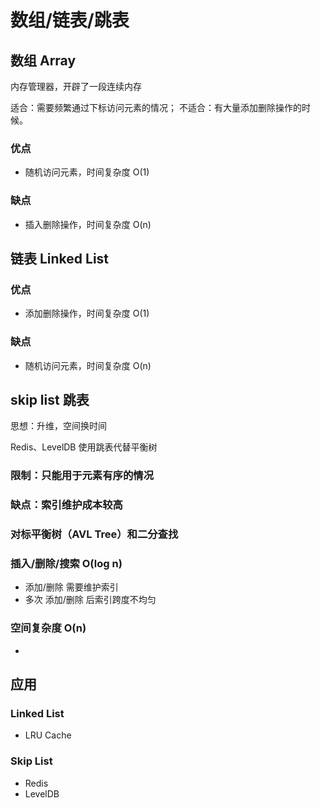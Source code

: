 # 数组/链表/跳表

## 数组 Array

内存管理器，开辟了一段连续内存

适合：需要频繁通过下标访问元素的情况；
不适合：有大量添加删除操作的时候。

### 优点

- 随机访问元素，时间复杂度 O(1)

### 缺点

- 插入删除操作，时间复杂度 O(n)

## 链表 Linked List

### 优点

- 添加删除操作，时间复杂度 O(1)

### 缺点

- 随机访问元素，时间复杂度 O(n)

## skip list 跳表

思想：升维，空间换时间

Redis、LevelDB 使用跳表代替平衡树

### 限制：只能用于元素有序的情况

### 缺点：索引维护成本较高

### 对标平衡树（AVL Tree）和二分查找

### 插入/删除/搜索 O(log n)

- 添加/删除 需要维护索引
- 多次 添加/删除 后索引跨度不均匀

### 空间复杂度 O(n)

- 

## 应用

### Linked List

- LRU Cache

### Skip List

- Redis
- LevelDB

